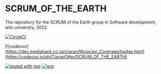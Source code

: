 # SCRUM_OF_THE_EARTH
The repository for the SCRUM of the Earth group in Software development, wits university, 2022


[![CircleCI](https://circleci.com/gh/CiaranOtter/SCRUM_OF_THE_EARTH/tree/main.svg?style=svg)](https://circleci.com/gh/CiaranOtter/SCRUM_OF_THE_EARTH/tree/main)

[![codecov](https://dev.mediahack.co.za/ciaran/Musician_Coverage/badge.html](https://codecov.io/gh/CiaranOtter/SCRUM_OF_THE_EARTH)

[![tested with jest](https://img.shields.io/badge/tested_with-jest-99424f.svg)](https://github.com/facebook/jest)
[![jest](https://jestjs.io/img/jest-badge.svg)](https://github.com/facebook/jest)
